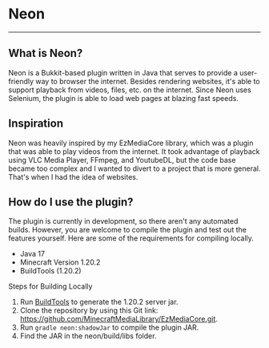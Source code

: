 # Neon

-----
## What is Neon?
Neon is a Bukkit-based plugin written in Java that serves to provide a 
user-friendly way to browser the internet. Besides rendering websites, it's
able to support playback from videos, files, etc. on the internet. Since Neon
uses Selenium, the plugin is able to load web pages at blazing fast speeds.

## Inspiration
Neon was heavily inspired by my EzMediaCore library, which was a plugin that
was able to play videos from the internet. It took advantage of playback using
VLC Media Player, FFmpeg, and YoutubeDL, but the code base became too complex
and I wanted to divert to a project that is more general. That's when I had the
idea of websites.

## How do I use the plugin?
The plugin is currently in development, so there aren't any automated builds. 
However, you are welcome to compile the plugin and test out the features
yourself. Here are some of the requirements for compiling locally.

- Java 17
- Minecraft Version 1.20.2
- BuildTools (1.20.2)

Steps for Building Locally
1) Run [BuildTools](https://www.spigotmc.org/wiki/buildtools/) to generate the
   1.20.2 server jar.
2) Clone the repository by using this Git link: https://github.com/MinecraftMediaLibrary/EzMediaCore.git.
3) Run `gradle neon:shadowJar` to compile the plugin JAR.
4) Find the JAR in the neon/build/libs folder.